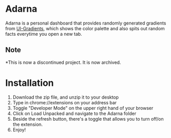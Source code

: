 Adarna
========================

Adarna is a personal dashboard that provides randomly generated gradients from [UI-Gradients](https://uigradients.com), which shows the color palette and also spits out random facts everytime you open a new tab.

Note
----
*This is now a discontinued project. It is now archived. 

# Installation

1. Download the zip file, and unzip it to your desktop
2. Type in chrome://extensions on your address bar
3. Toggle "Developer Mode" on the upper right hand of your browser
4. Click on Load Unpacked and navigate to the Adarna folder
5. Beside the refresh button, there's a toggle that allows you to turn off/on the extension.
6. Enjoy!
